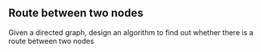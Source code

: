 ## Route between two nodes

Given a directed graph, design an algorithm to find out whether there is a route between two nodes
